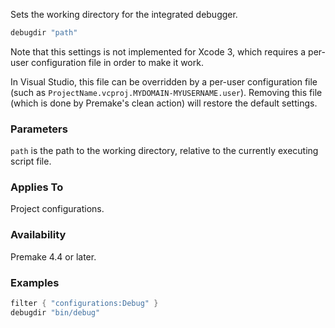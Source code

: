 Sets the working directory for the integrated debugger.

```lua
debugdir "path"
```

Note that this settings is not implemented for Xcode 3, which requires a per-user configuration file in order to make it work.

In Visual Studio, this file can be overridden by a per-user configuration file (such as `ProjectName.vcproj.MYDOMAIN-MYUSERNAME.user`). Removing this file (which is done by Premake's clean action) will restore the default settings.

### Parameters ###

`path` is the path to the working directory, relative to the currently executing script file.

### Applies To ###

Project configurations.

### Availability ###

Premake 4.4 or later.


### Examples ###

```lua
filter { "configurations:Debug" }
debugdir "bin/debug"
```
